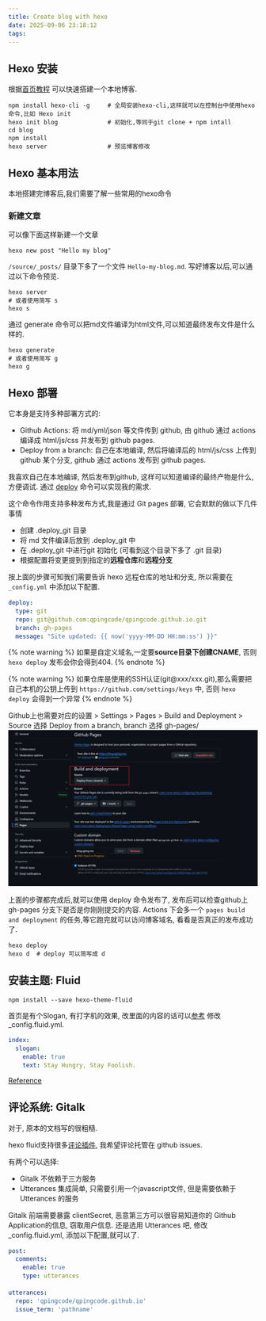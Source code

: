 ```yaml
---
title: Create blog with hexo
date: 2025-09-06 23:18:12
tags:
---
```


## Hexo 安装

根据[首页教程](https://hexo.io/zh-cn/) 可以快速搭建一个本地博客.

```shell
npm install hexo-cli -g     # 全局安装hexo-cli,这样就可以在控制台中使用hexo命令,比如 Hexo init
hexo init blog              # 初始化,等同于git clone + npm intall
cd blog         
npm install
hexo server                 # 预览博客修改
```

## Hexo 基本用法

本地搭建完博客后,我们需要了解一些常用的hexo命令

### 新建文章

可以像下面这样新建一个文章

``` shell
hexo new post "Hello my blog"
```

`/source/_posts/` 目录下多了一个文件 `Hello-my-blog.md`.
写好博客以后,可以通过以下命令预览.

``` shell
hexo server
# 或者使用简写 s
hexo s
```

通过 generate 命令可以把md文件编译为html文件,可以知道最终发布文件是什么样的.

``` shell
hexo generate
# 或者使用简写 g
hexo g
```

## Hexo 部署

它本身是支持多种部署方式的:

- Github Actions: 将 md/yml/json 等文件传到 github, 由 github 通过 actions 编译成 html/js/css 并发布到 github pages.
- Deploy from a branch: 自己在本地编译, 然后将编译后的 html/js/css 上传到 github 某个分支, github 通过 actions 发布到 github pages.

我喜欢自己在本地编译, 然后发布到github, 这样可以知道编译的最终产物是什么, 方便调试.
通过 [deploy](https://hexo.io/zh-cn/docs/one-command-deployment) 命令可以实现我的需求.

这个命令作用支持多种发布方式,我是通过 Git pages 部署, 它会默默的做以下几件事情

- 创建 .deploy_git 目录
- 将 md 文件编译后放到 .deploy_git 中
- 在 .deploy_git 中进行git 初始化 (可看到这个目录下多了 .git 目录)
- 根据配置将变更提到到指定的**远程仓库**和**远程分支**

按上面的步骤可知我们需要告诉 hexo 远程仓库的地址和分支, 所以需要在 `_config.yml` 中添加以下配置.

``` yaml
deploy:
  type: git
  repo: git@github.com:qpingcode/qpingcode.github.io.git
  branch: gh-pages
  message: "Site updated: {{ now('yyyy-MM-DD HH:mm:ss') }}"
```

{% note warning %}
如果是自定义域名,一定要**source目录下创建CNAME**, 否则  `hexo deploy` 发布会你会得到404.
{% endnote %}

{% note warning %}
如果仓库是使用的SSH认证(git@xxx/xxx.git),那么需要把自己本机的公钥上传到 `https://github.com/settings/keys` 中, 否则 `hexo deploy` 会得到一个异常
{% endnote %}

Github上也需要对应的设置 > Settings > Pages > Build and Deployment > Source 选择 Deploy from a branch, branch 选择 gh-pages/
![github deploy method](images/Create-blog-withhexo-github-deploy-methods.png)

上面的步骤都完成后,就可以使用 deploy 命令发布了, 发布后可以检查github上 gh-pages 分支下是否是你刚刚提交的内容.
Actions 下会多一个 `pages build and deployment` 的任务,等它跑完就可以访问博客域名, 看看是否真正的发布成功了.

```shell
hexo deploy
hexo d  # deploy 可以简写成 d
```

## 安装主题: Fluid

``` shell
npm install --save hexo-theme-fluid
```

首页是有个Slogan, 有打字机的效果, 改里面的内容的话可以[参考](https://hexo.fluid-dev.com/docs/guide/#slogan-%E6%89%93%E5%AD%97%E6%9C%BA) 修改 _config.fluid.yml.

```yml
index:
  slogan:
    enable: true
    text: Stay Hungry, Stay Foolish.
```

[Reference](https://github.com/fluid-dev/hexo-theme-fluid)

## 评论系统: Gitalk

对于, 原本的文档写的很粗糙.

hexo fluid支持很多[评论插件](https://hexo.fluid-dev.com/docs/guide/#%E8%AF%84%E8%AE%BA), 我希望评论托管在 github issues.

有两个可以选择:

- Gitalk 不依赖于三方服务
- Utterances 集成简单, 只需要引用一个javascript文件, 但是需要依赖于 Utterances 的服务

Gitalk 前端需要暴露 clientSecret, 恶意第三方可以很容易知道你的 Github Application的信息, 窃取用户信息.
还是选用 Utterances 吧, 修改 _config.fluid.yml, 添加以下配置,就可以了.

```yml
post:
  comments:
    enable: true
    type: utterances

utterances:
  repo: 'qpingcode/qpingcode.github.io'
  issue_term: 'pathname'
```
